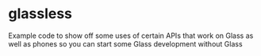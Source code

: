 glassless
=========

Example code to show off some uses of certain APIs that work on Glass as well as phones so you can start some Glass development without Glass
